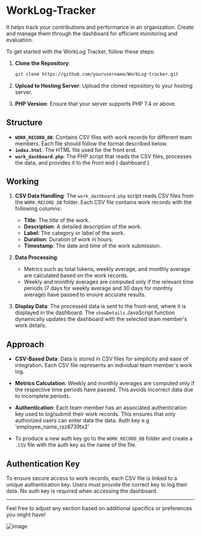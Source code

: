 # WorkLog-Tracker
It helps track your contributions and performance in an organization. Create and manage them through the dashboard for efficient monitoring and evaluation.


To get started with the WorkLog Tracker, follow these steps:

1. **Clone the Repository**:
   ```bash
   git clone https://github.com/yourusername/WorkLog-tracker.git
   ```

2. **Upload to Hosting Server**:
   Upload the cloned repository to your hosting server.

3. **PHP Version**:
   Ensure that your server supports PHP 7.4 or above.

## Structure

- **`WORK_RECORD_DB`**: Contains CSV files with work records for different team members. Each file should follow the format described below.
- **`index.html`**: The HTML file used for the front end.
- **`work_dashboard.php`**: The PHP script that reads the CSV files, processes the data, and provides it to the front end ( dashboard ).

## Working

1. **CSV Data Handling**:
   The `work_dashboard.php` script reads CSV files from the `WORK_RECORD_DB` folder. Each CSV file contains work records with the following columns:
   - **Title**: The title of the work.
   - **Description**: A detailed description of the work.
   - **Label**: The category or label of the work.
   - **Duration**: Duration of work in hours.
   - **Timestamp**: The date and time of the work submission.

2. **Data Processing**:
   - Metrics such as total tokens, weekly average, and monthly average are calculated based on the work records.
   - Weekly and monthly averages are computed only if the relevant time periods (7 days for weekly average and 30 days for monthly average) have passed to ensure accurate results.

3. **Display Data**:
   The processed data is sent to the front-end, where it is displayed in the dashboard. The `showDetails` JavaScript function dynamically updates the dashboard with the selected team member's work details.

## Approach

- **CSV-Based Data**:
   Data is stored in CSV files for simplicity and ease of integration. Each CSV file represents an individual team member's work log.

- **Metrics Calculation**:
   Weekly and monthly averages are computed only if the respective time periods have passed. This avoids incorrect data due to incomplete periods.

- **Authentication**:
   Each team member has an associated authentication key used to log/submit their work records. This ensures that only authorized users can enter data the data.
  Auth key e.g 'employee_name_rsz8739tx2'
* To produce a new auth key go to the `WORK_RECORD_DB` folder and create a `.CSV` file with the auth key as the name of the file.

## Authentication Key

To ensure secure access to work records, each CSV file is linked to a unique authentication key. Users must provide the correct key to log their data. No auth key is required when accessing the dashboard.

---

Feel free to adjust any section based on additional specifics or preferences you might have!


![image](https://github.com/user-attachments/assets/e6bc4ac9-7ca1-4e82-8faf-c0ad457d28e6)
